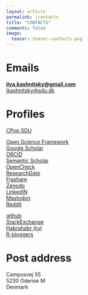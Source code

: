 ```yaml
---
layout: article
permalink: /contacts
title: "CONTACTS"
comments: false
image:
  teaser: teaser-contacts.png
---
```


# Emails
**ilya.kashnitsky@gmail.com**   
ikashnitsky@sdu.dk    
 
# Profiles
[CPop SDU](https://www.sdu.dk/en/forskning/forskningsenheder/samf/cpop/about_the_centre/our_people/cpop_dem/ilya_kashnitsky)   
   
[Open Science Framework](https://osf.io/n6usx)  
[Google Scholar](https://scholar.google.nl/citations?hl=en&user=tSQW1XYAAAAJ&imq=Ilya+Kashnitsky&btnA=1)   
[ORCID](http://orcid.org/0000-0003-1835-8687)  
[Semantic Scholar](https://www.semanticscholar.org/author/Ilya-Kashnitsky/11020544)   
[OpenCheck](https://opencheck.is/person/Ilya_Kashnitsky)   
[ResearchGate](http://www.researchgate.net/profile/Ilya_Kashnitsky)   
[Figshare](https://figshare.com/authors/Ilya_Kashnitsky/816969)  
[Zenodo](https://zenodo.org/search?page=1&size=20&q=ilya%20kashnitsky)  
[LinkedIN](https://www.linkedin.com/in/ikashnitsky)   
<a rel="me" href="https://fosstodon.org/@ikashnitsky">Mastodon</a>    
[Reddit](https://www.reddit.com/user/ikashnitsky)  
  
[github](https://github.com/ikashnitsky)   
[StackExchange](http://stackexchange.com/users/5892831/ilya?tab=accounts)   
[Habrahabr (ru)](http://habrahabr.ru/users/ikashnitsky/)   
[R-bloggers](https://www.r-bloggers.com/author/ilya-kashnitsky/)

# Post address
Campusvej 55  
5230 Odense M  
Denmark 
